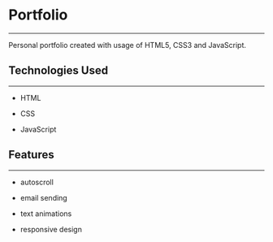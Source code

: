 <h1>Portfolio</h1>
<hr><p>Personal portfolio created with usage of HTML5, CSS3 and JavaScript.</p><h2>Technologies Used</h2>
<hr><ul>
<li>HTML</li>
</ul><ul>
<li>CSS</li>
</ul><ul>
<li>JavaScript</li>
</ul><h2>Features</h2>
<hr><ul>
<li>autoscroll</li>
</ul><ul>
<li>email sending</li>
</ul><ul>
<li>text animations</li>
</ul><ul>
<li>responsive design</li>
</ul>
